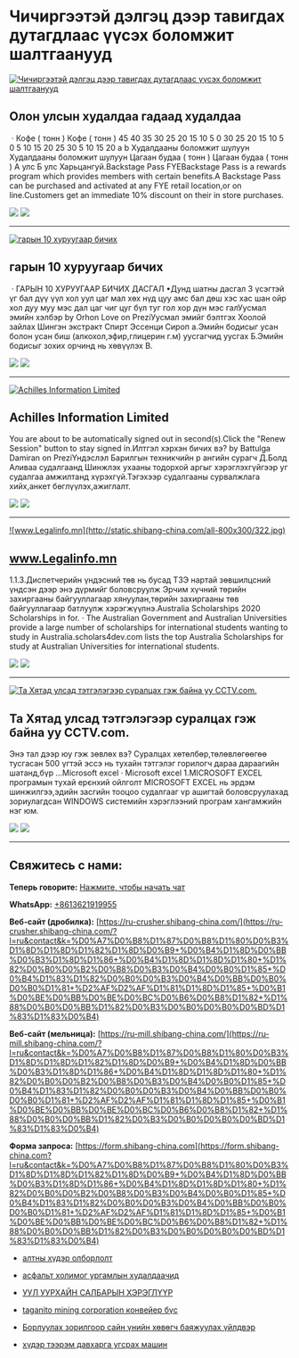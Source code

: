 # Чичиргээтэй дэлгэц дээр тавигдах дутагдлаас үүсэх боломжит шалтгаанууд

<a href="https://swt.shibang-china.com/?l=ru&img&k=%D0%A7%D0%B8%D1%87%D0%B8%D1%80%D0%B3%D1%8D%D1%8D%D1%82%D1%8D%D0%B9+%D0%B4%D1%8D%D0%BB%D0%B3%D1%8D%D1%86+%D0%B4%D1%8D%D1%8D%D1%80+%D1%82%D0%B0%D0%B2%D0%B8%D0%B3%D0%B4%D0%B0%D1%85+%D0%B4%D1%83%D1%82%D0%B0%D0%B3%D0%B4%D0%BB%D0%B0%D0%B0%D1%81+%D2%AF%D2%AF%D1%81%D1%8D%D1%85+%D0%B1%D0%BE%D0%BB%D0%BE%D0%BC%D0%B6%D0%B8%D1%82+%D1%88%D0%B0%D0%BB%D1%82%D0%B3%D0%B0%D0%B0%D0%BD%D1%83%D1%83%D0%B4" target="_blank">![Чичиргээтэй дэлгэц дээр тавигдах дутагдлаас үүсэх боломжит шалтгаанууд](http://static.shibang-china.com/all-800x300/1206.jpg)</a>

## Олон улсын худалдаа гадаад худалдаа
&nbsp;&#0183;&#32;Кофе ( тонн ) Кофе ( тонн ) 45 40 35 30 25 20 15 10 5 0 30 25 20 15 10 5 0 5 10 15 20 25 30 5 10 15 20 a b Худалдааны боломжит шулуун Худалдааны боломжит шулуун Цагаан будаа ( тонн ) Цагаан будаа ( тонн ) А улс Б улс Харьцангуй.Backstage Pass FYEBackstage Pass is a rewards program which provides members with certain benefits.A Backstage Pass can be purchased and activated at any FYE retail location,or on line.Customers get an immediate 10% discount on their in store purchases.


<a href="https://whatsapp.shibangsoft.com/WhatsApp.php" target="_blank" title="WhatsApp">![](http://static.shibang-china.com/icon/whatsapp.png)</a> <a href="https://swt.shibang-china.com/?l=ru&icon&k=%D0%A7%D0%B8%D1%87%D0%B8%D1%80%D0%B3%D1%8D%D1%8D%D1%82%D1%8D%D0%B9+%D0%B4%D1%8D%D0%BB%D0%B3%D1%8D%D1%86+%D0%B4%D1%8D%D1%8D%D1%80+%D1%82%D0%B0%D0%B2%D0%B8%D0%B3%D0%B4%D0%B0%D1%85+%D0%B4%D1%83%D1%82%D0%B0%D0%B3%D0%B4%D0%BB%D0%B0%D0%B0%D1%81+%D2%AF%D2%AF%D1%81%D1%8D%D1%85+%D0%B1%D0%BE%D0%BB%D0%BE%D0%BC%D0%B6%D0%B8%D1%82+%D1%88%D0%B0%D0%BB%D1%82%D0%B3%D0%B0%D0%B0%D0%BD%D1%83%D1%83%D0%B4" target="_blank">![](http://static.shibang-china.com/icon/chat-ru.png)</a>

---

<a href="https://swt.shibang-china.com/?l=ru&img&k=%D0%A7%D0%B8%D1%87%D0%B8%D1%80%D0%B3%D1%8D%D1%8D%D1%82%D1%8D%D0%B9+%D0%B4%D1%8D%D0%BB%D0%B3%D1%8D%D1%86+%D0%B4%D1%8D%D1%8D%D1%80+%D1%82%D0%B0%D0%B2%D0%B8%D0%B3%D0%B4%D0%B0%D1%85+%D0%B4%D1%83%D1%82%D0%B0%D0%B3%D0%B4%D0%BB%D0%B0%D0%B0%D1%81+%D2%AF%D2%AF%D1%81%D1%8D%D1%85+%D0%B1%D0%BE%D0%BB%D0%BE%D0%BC%D0%B6%D0%B8%D1%82+%D1%88%D0%B0%D0%BB%D1%82%D0%B3%D0%B0%D0%B0%D0%BD%D1%83%D1%83%D0%B4" target="_blank">![гарын 10 хуруугаар бичих](http://static.shibang-china.com/all-800x300/479.jpg)</a>

## гарын 10 хуруугаар бичих
&nbsp;&#0183;&#32;ГАРЫН 10 ХУРУУГААР БИЧИХ ДАСГАЛ •Дунд шатны дасгал 3 үсэгтэй үг бал дүү үүл хол уул цаг мал хөх нүд цуу амс бал дөш хэс хас шан ойр хол дуу муу мэс дал цаг чиг цуг бүл туг гол хор дүн мэс галУусмал эмийн хэлбэр by Orhon Love on PreziУусмал эмийг бэлтгэх Хоолой зайлах Шингэн экстракт Спирт Эссенци Сироп a.Эмийн бодисыг усан болон усан биш (алкохол,эфир,глицерин г.м) уусгагчид уусгах Б.Эмийн бодисыг зохих орчинд нь хөвүүлэх В.


<a href="https://whatsapp.shibangsoft.com/WhatsApp.php" target="_blank" title="WhatsApp">![](http://static.shibang-china.com/icon/whatsapp.png)</a> <a href="https://swt.shibang-china.com/?l=ru&icon&k=%D0%A7%D0%B8%D1%87%D0%B8%D1%80%D0%B3%D1%8D%D1%8D%D1%82%D1%8D%D0%B9+%D0%B4%D1%8D%D0%BB%D0%B3%D1%8D%D1%86+%D0%B4%D1%8D%D1%8D%D1%80+%D1%82%D0%B0%D0%B2%D0%B8%D0%B3%D0%B4%D0%B0%D1%85+%D0%B4%D1%83%D1%82%D0%B0%D0%B3%D0%B4%D0%BB%D0%B0%D0%B0%D1%81+%D2%AF%D2%AF%D1%81%D1%8D%D1%85+%D0%B1%D0%BE%D0%BB%D0%BE%D0%BC%D0%B6%D0%B8%D1%82+%D1%88%D0%B0%D0%BB%D1%82%D0%B3%D0%B0%D0%B0%D0%BD%D1%83%D1%83%D0%B4" target="_blank">![](http://static.shibang-china.com/icon/chat-ru.png)</a>

---

<a href="https://swt.shibang-china.com/?l=ru&img&k=%D0%A7%D0%B8%D1%87%D0%B8%D1%80%D0%B3%D1%8D%D1%8D%D1%82%D1%8D%D0%B9+%D0%B4%D1%8D%D0%BB%D0%B3%D1%8D%D1%86+%D0%B4%D1%8D%D1%8D%D1%80+%D1%82%D0%B0%D0%B2%D0%B8%D0%B3%D0%B4%D0%B0%D1%85+%D0%B4%D1%83%D1%82%D0%B0%D0%B3%D0%B4%D0%BB%D0%B0%D0%B0%D1%81+%D2%AF%D2%AF%D1%81%D1%8D%D1%85+%D0%B1%D0%BE%D0%BB%D0%BE%D0%BC%D0%B6%D0%B8%D1%82+%D1%88%D0%B0%D0%BB%D1%82%D0%B3%D0%B0%D0%B0%D0%BD%D1%83%D1%83%D0%B4" target="_blank">![Achilles Information Limited](http://static.shibang-china.com/all-800x300/1129.jpg)</a>

## Achilles Information Limited
You are about to be automatically signed out in second(s).Click the &quot;Renew Session&quot; button to stay signed in.Илтгэл хэрхэн бичих вэ? by Battulga Damiran on PreziҮндэслэл Барилгын техникчийн р ангийн сурагч Д.Болд Аливаа судалгаанд Шинжлэх ухааны тодорхой аргыг хэрэглэхгүйгээр уг судалгаа амжилтанд хүрэхгүй.Тэгэхээр судалгааны сурвалжлага хийх,анкет бөглүүлэх,ажиглалт.


<a href="https://whatsapp.shibangsoft.com/WhatsApp.php" target="_blank" title="WhatsApp">![](http://static.shibang-china.com/icon/whatsapp.png)</a> <a href="https://swt.shibang-china.com/?l=ru&icon&k=%D0%A7%D0%B8%D1%87%D0%B8%D1%80%D0%B3%D1%8D%D1%8D%D1%82%D1%8D%D0%B9+%D0%B4%D1%8D%D0%BB%D0%B3%D1%8D%D1%86+%D0%B4%D1%8D%D1%8D%D1%80+%D1%82%D0%B0%D0%B2%D0%B8%D0%B3%D0%B4%D0%B0%D1%85+%D0%B4%D1%83%D1%82%D0%B0%D0%B3%D0%B4%D0%BB%D0%B0%D0%B0%D1%81+%D2%AF%D2%AF%D1%81%D1%8D%D1%85+%D0%B1%D0%BE%D0%BB%D0%BE%D0%BC%D0%B6%D0%B8%D1%82+%D1%88%D0%B0%D0%BB%D1%82%D0%B3%D0%B0%D0%B0%D0%BD%D1%83%D1%83%D0%B4" target="_blank">![](http://static.shibang-china.com/icon/chat-ru.png)</a>

---

<a href="https://swt.shibang-china.com/?l=ru&img&k=%D0%A7%D0%B8%D1%87%D0%B8%D1%80%D0%B3%D1%8D%D1%8D%D1%82%D1%8D%D0%B9+%D0%B4%D1%8D%D0%BB%D0%B3%D1%8D%D1%86+%D0%B4%D1%8D%D1%8D%D1%80+%D1%82%D0%B0%D0%B2%D0%B8%D0%B3%D0%B4%D0%B0%D1%85+%D0%B4%D1%83%D1%82%D0%B0%D0%B3%D0%B4%D0%BB%D0%B0%D0%B0%D1%81+%D2%AF%D2%AF%D1%81%D1%8D%D1%85+%D0%B1%D0%BE%D0%BB%D0%BE%D0%BC%D0%B6%D0%B8%D1%82+%D1%88%D0%B0%D0%BB%D1%82%D0%B3%D0%B0%D0%B0%D0%BD%D1%83%D1%83%D0%B4" target="_blank">![www.Legalinfo.mn](http://static.shibang-china.com/all-800x300/322.jpg)</a>

## www.Legalinfo.mn
1.1.3.Диспетчерийн үндэсний төв нь бусад ТЗЭ нартай зөвшилцсний үндсэн дээр энэ дүрмийг боловсруулж Эрчим хүчний төрийн захиргааны байгууллагаар хянуулан,төрийн захиргааны төв байгууллагаар батлуулж хэрэгжүүлнэ.Australia Scholarships 2020 Scholarships in for.&nbsp;&#0183;&#32;The Australian Government and Australian Universities provide a large number of scholarships for international students wanting to study in Australia.scholars4dev.com lists the top Australia Scholarships for study at Australian Universities for international students.


<a href="https://whatsapp.shibangsoft.com/WhatsApp.php" target="_blank" title="WhatsApp">![](http://static.shibang-china.com/icon/whatsapp.png)</a> <a href="https://swt.shibang-china.com/?l=ru&icon&k=%D0%A7%D0%B8%D1%87%D0%B8%D1%80%D0%B3%D1%8D%D1%8D%D1%82%D1%8D%D0%B9+%D0%B4%D1%8D%D0%BB%D0%B3%D1%8D%D1%86+%D0%B4%D1%8D%D1%8D%D1%80+%D1%82%D0%B0%D0%B2%D0%B8%D0%B3%D0%B4%D0%B0%D1%85+%D0%B4%D1%83%D1%82%D0%B0%D0%B3%D0%B4%D0%BB%D0%B0%D0%B0%D1%81+%D2%AF%D2%AF%D1%81%D1%8D%D1%85+%D0%B1%D0%BE%D0%BB%D0%BE%D0%BC%D0%B6%D0%B8%D1%82+%D1%88%D0%B0%D0%BB%D1%82%D0%B3%D0%B0%D0%B0%D0%BD%D1%83%D1%83%D0%B4" target="_blank">![](http://static.shibang-china.com/icon/chat-ru.png)</a>

---

<a href="https://swt.shibang-china.com/?l=ru&img&k=%D0%A7%D0%B8%D1%87%D0%B8%D1%80%D0%B3%D1%8D%D1%8D%D1%82%D1%8D%D0%B9+%D0%B4%D1%8D%D0%BB%D0%B3%D1%8D%D1%86+%D0%B4%D1%8D%D1%8D%D1%80+%D1%82%D0%B0%D0%B2%D0%B8%D0%B3%D0%B4%D0%B0%D1%85+%D0%B4%D1%83%D1%82%D0%B0%D0%B3%D0%B4%D0%BB%D0%B0%D0%B0%D1%81+%D2%AF%D2%AF%D1%81%D1%8D%D1%85+%D0%B1%D0%BE%D0%BB%D0%BE%D0%BC%D0%B6%D0%B8%D1%82+%D1%88%D0%B0%D0%BB%D1%82%D0%B3%D0%B0%D0%B0%D0%BD%D1%83%D1%83%D0%B4" target="_blank">![Та Хятад улсад тэтгэлэгээр суралцах гэж байна уу CCTV.com.](http://static.shibang-china.com/all-800x300/238.jpg)</a>

## Та Хятад улсад тэтгэлэгээр суралцах гэж байна уу CCTV.com.
Энэ тал дээр юу гэж зөвлөх вэ? Суралцах хөтөлбөр,төлөвлөгөөгөө тусгасан 500 үгтэй эссэ нь тухайн тэтгэлэг горилогч дараа дараагийн шатанд,бүр …Microsoft excel&nbsp;&#0183;&#32;Microsoft excel 1.MICROSOFT EXCEL програмын тухай ерєнхий ойлголт MICROSOFT EXCEL нь эрдэм шинжилгээ,эдийн засгийн тооцоо судалгааг vр ашигтай боловсруулахад зориулагдсан WINDOWS системийн хэрэглээний програм хангамжийн нэг юм.


<a href="https://whatsapp.shibangsoft.com/WhatsApp.php" target="_blank" title="WhatsApp">![](http://static.shibang-china.com/icon/whatsapp.png)</a> <a href="https://swt.shibang-china.com/?l=ru&icon&k=%D0%A7%D0%B8%D1%87%D0%B8%D1%80%D0%B3%D1%8D%D1%8D%D1%82%D1%8D%D0%B9+%D0%B4%D1%8D%D0%BB%D0%B3%D1%8D%D1%86+%D0%B4%D1%8D%D1%8D%D1%80+%D1%82%D0%B0%D0%B2%D0%B8%D0%B3%D0%B4%D0%B0%D1%85+%D0%B4%D1%83%D1%82%D0%B0%D0%B3%D0%B4%D0%BB%D0%B0%D0%B0%D1%81+%D2%AF%D2%AF%D1%81%D1%8D%D1%85+%D0%B1%D0%BE%D0%BB%D0%BE%D0%BC%D0%B6%D0%B8%D1%82+%D1%88%D0%B0%D0%BB%D1%82%D0%B3%D0%B0%D0%B0%D0%BD%D1%83%D1%83%D0%B4" target="_blank">![](http://static.shibang-china.com/icon/chat-ru.png)</a>

---
## Свяжитесь с нами:

**Теперь говорите:** [Нажмите, чтобы начать чат](https://swt.shibang-china.com?l=ru&contact&k=%D0%A7%D0%B8%D1%87%D0%B8%D1%80%D0%B3%D1%8D%D1%8D%D1%82%D1%8D%D0%B9+%D0%B4%D1%8D%D0%BB%D0%B3%D1%8D%D1%86+%D0%B4%D1%8D%D1%8D%D1%80+%D1%82%D0%B0%D0%B2%D0%B8%D0%B3%D0%B4%D0%B0%D1%85+%D0%B4%D1%83%D1%82%D0%B0%D0%B3%D0%B4%D0%BB%D0%B0%D0%B0%D1%81+%D2%AF%D2%AF%D1%81%D1%8D%D1%85+%D0%B1%D0%BE%D0%BB%D0%BE%D0%BC%D0%B6%D0%B8%D1%82+%D1%88%D0%B0%D0%BB%D1%82%D0%B3%D0%B0%D0%B0%D0%BD%D1%83%D1%83%D0%B4)

**WhatsApp:**  [+8613621919955](https://whatsapp.shibangsoft.com/WhatsApp.php)

**Веб-сайт (дробилка):** [https://ru-crusher.shibang-china.com/](https://ru-crusher.shibang-china.com/?l=ru&contact&k=%D0%A7%D0%B8%D1%87%D0%B8%D1%80%D0%B3%D1%8D%D1%8D%D1%82%D1%8D%D0%B9+%D0%B4%D1%8D%D0%BB%D0%B3%D1%8D%D1%86+%D0%B4%D1%8D%D1%8D%D1%80+%D1%82%D0%B0%D0%B2%D0%B8%D0%B3%D0%B4%D0%B0%D1%85+%D0%B4%D1%83%D1%82%D0%B0%D0%B3%D0%B4%D0%BB%D0%B0%D0%B0%D1%81+%D2%AF%D2%AF%D1%81%D1%8D%D1%85+%D0%B1%D0%BE%D0%BB%D0%BE%D0%BC%D0%B6%D0%B8%D1%82+%D1%88%D0%B0%D0%BB%D1%82%D0%B3%D0%B0%D0%B0%D0%BD%D1%83%D1%83%D0%B4)

**Веб-сайт (мельница):** [https://ru-mill.shibang-china.com/](https://ru-mill.shibang-china.com/?l=ru&contact&k=%D0%A7%D0%B8%D1%87%D0%B8%D1%80%D0%B3%D1%8D%D1%8D%D1%82%D1%8D%D0%B9+%D0%B4%D1%8D%D0%BB%D0%B3%D1%8D%D1%86+%D0%B4%D1%8D%D1%8D%D1%80+%D1%82%D0%B0%D0%B2%D0%B8%D0%B3%D0%B4%D0%B0%D1%85+%D0%B4%D1%83%D1%82%D0%B0%D0%B3%D0%B4%D0%BB%D0%B0%D0%B0%D1%81+%D2%AF%D2%AF%D1%81%D1%8D%D1%85+%D0%B1%D0%BE%D0%BB%D0%BE%D0%BC%D0%B6%D0%B8%D1%82+%D1%88%D0%B0%D0%BB%D1%82%D0%B3%D0%B0%D0%B0%D0%BD%D1%83%D1%83%D0%B4)

**Форма запроса:** [https://form.shibang-china.com](https://form.shibang-china.com?l=ru&contact&k=%D0%A7%D0%B8%D1%87%D0%B8%D1%80%D0%B3%D1%8D%D1%8D%D1%82%D1%8D%D0%B9+%D0%B4%D1%8D%D0%BB%D0%B3%D1%8D%D1%86+%D0%B4%D1%8D%D1%8D%D1%80+%D1%82%D0%B0%D0%B2%D0%B8%D0%B3%D0%B4%D0%B0%D1%85+%D0%B4%D1%83%D1%82%D0%B0%D0%B3%D0%B4%D0%BB%D0%B0%D0%B0%D1%81+%D2%AF%D2%AF%D1%81%D1%8D%D1%85+%D0%B1%D0%BE%D0%BB%D0%BE%D0%BC%D0%B6%D0%B8%D1%82+%D1%88%D0%B0%D0%BB%D1%82%D0%B3%D0%B0%D0%B0%D0%BD%D1%83%D1%83%D0%B4)

* [алтны хүдэр олборлолт](../126/%D0%B0%D0%BB%D1%82%D0%BD%D1%8B%20%D1%85%D2%AF%D0%B4%D1%8D%D1%80%20%D0%BE%D0%BB%D0%B1%D0%BE%D1%80%D0%BB%D0%BE%D0%BB%D1%82.md)

* [асфальт холимог ургамлын худалдаачид](../129/%D0%B0%D1%81%D1%84%D0%B0%D0%BB%D1%8C%D1%82%20%D1%85%D0%BE%D0%BB%D0%B8%D0%BC%D0%BE%D0%B3%20%D1%83%D1%80%D0%B3%D0%B0%D0%BC%D0%BB%D1%8B%D0%BD%20%D1%85%D1%83%D0%B4%D0%B0%D0%BB%D0%B4%D0%B0%D0%B0%D1%87%D0%B8%D0%B4.md)

* [УУЛ УУРХАЙН САЛБАРЫН ХЭРЭГЛҮҮР](../126/%D0%A3%D0%A3%D0%9B%20%D0%A3%D0%A3%D0%A0%D0%A5%D0%90%D0%99%D0%9D%20%D0%A1%D0%90%D0%9B%D0%91%D0%90%D0%A0%D0%AB%D0%9D%20%D0%A5%D0%AD%D0%A0%D0%AD%D0%93%D0%9B%D2%AE%D2%AE%D0%A0.md)

* [taganito mining corporation конвейер бүс](../130/taganito%20mining%20corporation%20%D0%BA%D0%BE%D0%BD%D0%B2%D0%B5%D0%B9%D0%B5%D1%80%20%D0%B1%D2%AF%D1%81.md)

* [Борлуулах зорилгоор сайн үнийн хөвөгч баяжуулах үйлдвэр](../127/%D0%91%D0%BE%D1%80%D0%BB%D1%83%D1%83%D0%BB%D0%B0%D1%85%20%D0%B7%D0%BE%D1%80%D0%B8%D0%BB%D0%B3%D0%BE%D0%BE%D1%80%20%D1%81%D0%B0%D0%B9%D0%BD%20%D2%AF%D0%BD%D0%B8%D0%B9%D0%BD%20%D1%85%D3%A9%D0%B2%D3%A9%D0%B3%D1%87%20%D0%B1%D0%B0%D1%8F%D0%B6%D1%83%D1%83%D0%BB%D0%B0%D1%85%20%D2%AF%D0%B9%D0%BB%D0%B4%D0%B2%D1%8D%D1%80.md)

* [хүдэр тээрэм давхарга угсрах машин](../127/%D1%85%D2%AF%D0%B4%D1%8D%D1%80%20%D1%82%D1%8D%D1%8D%D1%80%D1%8D%D0%BC%20%D0%B4%D0%B0%D0%B2%D1%85%D0%B0%D1%80%D0%B3%D0%B0%20%D1%83%D0%B3%D1%81%D1%80%D0%B0%D1%85%20%D0%BC%D0%B0%D1%88%D0%B8%D0%BD.md)
